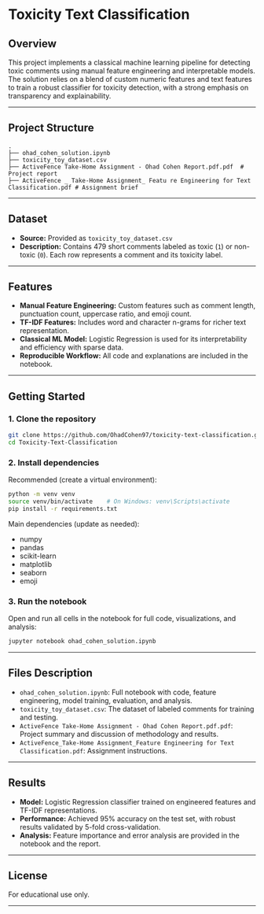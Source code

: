 # Toxicity Text Classification

## Overview

This project implements a classical machine learning pipeline for detecting toxic comments using manual feature engineering and interpretable models. The solution relies on a blend of custom numeric features and text features to train a robust classifier for toxicity detection, with a strong emphasis on transparency and explainability.

---

## Project Structure

```
.
├── ohad_cohen_solution.ipynb         
├── toxicity_toy_dataset.csv         
├── ActiveFence Take-Home Assignment - Ohad Cohen Report.pdf.pdf  # Project report
├── ActiveFence _ Take‑Home Assignment_ Featu re Engineering for Text Classification.pdf # Assignment brief
```

---

## Dataset

- **Source:** Provided as `toxicity_toy_dataset.csv`
- **Description:** Contains 479 short comments labeled as toxic (`1`) or non-toxic (`0`). Each row represents a comment and its toxicity label.

---

## Features

- **Manual Feature Engineering:** Custom features such as comment length, punctuation count, uppercase ratio, and emoji count.
- **TF-IDF Features:** Includes word and character n-grams for richer text representation.
- **Classical ML Model:** Logistic Regression is used for its interpretability and efficiency with sparse data.
- **Reproducible Workflow:** All code and explanations are included in the notebook.

---

## Getting Started

### 1. Clone the repository

```bash
git clone https://github.com/OhadCohen97/toxicity-text-classification.git
cd Toxicity-Text-Classification

```

### 2. Install dependencies

Recommended (create a virtual environment):

```bash
python -m venv venv
source venv/bin/activate    # On Windows: venv\Scripts\activate
pip install -r requirements.txt
```

Main dependencies (update as needed):

- numpy
- pandas
- scikit-learn
- matplotlib
- seaborn
- emoji

### 3. Run the notebook

Open and run all cells in the notebook for full code, visualizations, and analysis:

```bash
jupyter notebook ohad_cohen_solution.ipynb
```

---

## Files Description

- `ohad_cohen_solution.ipynb`: Full notebook with code, feature engineering, model training, evaluation, and analysis.
- `toxicity_toy_dataset.csv`: The dataset of labeled comments for training and testing.
- `ActiveFence Take-Home Assignment - Ohad Cohen Report.pdf.pdf`: Project summary and discussion of methodology and results.
- `ActiveFence_Take‑Home Assignment_Feature Engineering for Text Classification.pdf`: Assignment instructions.

---

## Results

- **Model:** Logistic Regression classifier trained on engineered features and TF-IDF representations.
- **Performance:** Achieved 95% accuracy on the test set, with robust results validated by 5-fold cross-validation.
- **Analysis:** Feature importance and error analysis are provided in the notebook and the report.

---

## License

For educational use only.

---


